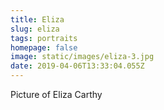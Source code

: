 ```yaml
---
title: Eliza
slug: eliza
tags: portraits
homepage: false
image: static/images/eliza-3.jpg
date: 2019-04-06T13:33:04.055Z
---
```

Picture of Eliza Carthy
